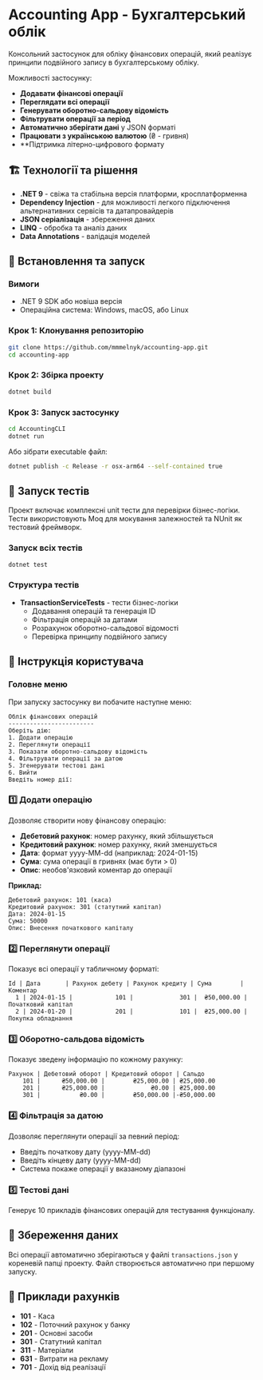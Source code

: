 # Accounting App - Бухгалтерський облік
Консольний застосунок для обліку фінансових операцій, який реалізує принципи подвійного запису в бухгалтерському обліку.

Можливості застосунку:
- **Додавати фінансові операції**
- **Переглядати всі операції**
- **Генерувати оборотно-сальдову відомість**
- **Фільтрувати операції за період**
- **Автоматично зберігати дані** у JSON форматі
- **Працювати з українською валютою** (₴ - гривня)
- **Підтримка літерно-цифрового формату

## 🏗️ Технології та рішення
- **.NET 9** - свіжа та стабільна версія платформи, кросплатформенна
- **Dependency Injection** - для можливості легкого підключення альтернативних сервісів та датапровайдерів
- **JSON серіалізація** - збереження даних
- **LINQ** - обробка та аналіз даних
- **Data Annotations** - валідація моделей

## 🚀 Встановлення та запуск
### Вимоги
- .NET 9 SDK або новіша версія
- Операційна система: Windows, macOS, або Linux

### Крок 1: Клонування репозиторію
```bash
git clone https://github.com/mmmelnyk/accounting-app.git
cd accounting-app
```

### Крок 2: Збірка проекту
```bash
dotnet build
```

### Крок 3: Запуск застосунку
```bash
cd AccountingCLI
dotnet run
```

Або зібрати executable файл:
```bash
dotnet publish -c Release -r osx-arm64 --self-contained true
```

## 🧪 Запуск тестів

Проект включає комплексні unit тести для перевірки бізнес-логіки.
Тести використовують Moq для мокування залежностей та NUnit як тестовий фреймворк.

### Запуск всіх тестів
```bash
dotnet test
```

### Структура тестів
- **TransactionServiceTests** - тести бізнес-логіки
  - Додавання операцій та генерація ID
  - Фільтрація операцій за датами
  - Розрахунок оборотно-сальдової відомості
  - Перевірка принципу подвійного запису


## 📖 Інструкція користувача

### Головне меню
При запуску застосунку ви побачите наступне меню:

```
Облік фінансових операцій
------------------------
Оберіть дію:
1. Додати операцію
2. Переглянути операції
3. Показати оборотно-сальдову відомість
4. Фільтрувати операції за датою
5. Згенерувати тестові дані
6. Вийти
Введіть номер дії:
```

### 1️⃣ Додати операцію
Дозволяє створити нову фінансову операцію:
- **Дебетовий рахунок**: номер рахунку, який збільшується
- **Кредитовий рахунок**: номер рахунку, який зменшується
- **Дата**: формат yyyy-MM-dd (наприклад: 2024-01-15)
- **Сума**: сума операції в гривнях (має бути > 0)
- **Опис**: необов'язковий коментар до операції

**Приклад:**
```
Дебетовий рахунок: 101 (каса)
Кредитовий рахунок: 301 (статутний капітал)
Дата: 2024-01-15
Сума: 50000
Опис: Внесення початкового капіталу
```

### 2️⃣ Переглянути операції
Показує всі операції у табличному форматі:
```
Id | Дата       | Рахунок дебету | Рахунок кредиту | Сума        | Коментар
  1 | 2024-01-15 |            101 |             301 |  ₴50,000.00 | Початковий капітал
  2 | 2024-01-20 |            201 |             101 |  ₴25,000.00 | Покупка обладнання
```

### 3️⃣ Оборотно-сальдова відомість
Показує зведену інформацію по кожному рахунку:
```
Рахунок | Дебетовий оборот | Кредитовий оборот | Сальдо
    101 |      ₴50,000.00 |        ₴25,000.00 | ₴25,000.00
    201 |      ₴25,000.00 |             ₴0.00 | ₴25,000.00
    301 |           ₴0.00 |        ₴50,000.00 |-₴50,000.00
```

### 4️⃣ Фільтрація за датою
Дозволяє переглянути операції за певний період:
- Введіть початкову дату (yyyy-MM-dd)
- Введіть кінцеву дату (yyyy-MM-dd)
- Система покаже операції у вказаному діапазоні

### 5️⃣ Тестові дані
Генерує 10 прикладів фінансових операцій для тестування функціоналу.


## 💾 Збереження даних

Всі операції автоматично зберігаються у файлі `transactions.json` у кореневій папці проекту. 
Файл створюється автоматично при першому запуску.

## 📝 Приклади рахунків

- **101** - Каса
- **102** - Поточний рахунок у банку
- **201** - Основні засоби
- **301** - Статутний капітал
- **311** - Матеріали
- **631** - Витрати на рекламу
- **701** - Дохід від реалізації
